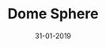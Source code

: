 ---
title: "Dome Sphere"
date: 31-01-2019

image: image.png
cad: model.ldr

source:
  url: "https://www.flickr.com/photos/legodoumoko/7454310422"
  title: "000"
  author: "Moko"
  date: 27-06-2012

taxonomy:
  part: ["86500", "3623", "6632"]
  partcount: 6

  width: [4, stud]
  depth: [4, stud]
  height: [4, stud]

  function: ["shape_3D"]
  shape_3D_segments: 2
  shape_3D_segsize: 3
---